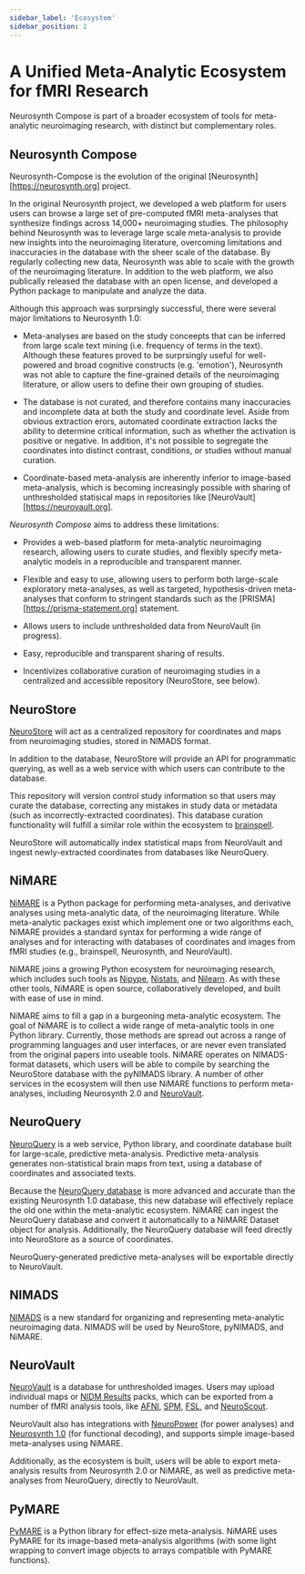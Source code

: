 ```yaml
---
sidebar_label: 'Ecosystem'
sidebar_position: 2
---
```


# A Unified Meta-Analytic Ecosystem for fMRI Research

Neurosynth Compose is part of a broader ecosystem of tools for meta-analytic neuroimaging research, with distinct but complementary roles.

## Neurosynth Compose

Neurosynth-Compose is the evolution of the original [Neurosynth][https://neurosynth.org] project.

In the original Neurosynth project, we developed a web platform for users users can browse a large set of pre-computed fMRI meta-analyses
that synthesize findings across 14,000+ neuroimaging studies. The philosophy behind Neurosynth was to leverage
large scale meta-analysis to provide new insights into the neuroimaging literature, overcoming limitations and inaccuracies in the database
with the sheer scale of the database. By regularly collecting new data, Neurosynth was able to scale with the growth of the neuroimaging literature.
In addition to the web platform, we also publically released the database with an open license, and developed a Python package to manipulate and analyze the data. 

Although this approach was surprsingly successful, there were several major limitations to Neurosynth 1.0:

* Meta-analyses are based on the study conceepts that can be inferred from large scale text mining (i.e. frequency of terms in the text).
Although these features proved to be surprsingly useful for well-powered and broad cognitive constructs (e.g. 'emotion'), Neurosynth was not able 
to capture the fine-grained details of the neuroimaging literature, or allow users to define their own grouping of studies. 

* The database is not curated, and therefore contains many inaccuracies and incomplete data at both the study and coordinate level.
Aside from obvious extraction erors, automated coordinate extraction lacks the ability to determine critical information, such as whether the activation is positive or negative.
In addition, it's not possible to segregate the coordinates into distinct contrast, conditions, or studies without manual curation.

* Coordinate-based meta-analysis are inherently inferior to image-based meta-analysis, which is becoming increasingly possible with sharing of unthresholded statisical maps in repositories like [NeuroVault][https://neurovault.org].

_Neurosynth Compose_ aims to address these limitations:

* Provides a web-based platform for meta-analytic neuroimaging research, allowing users to curate studies, and flexibly specify meta-analytic models in a reproducible and transparent manner. 

* Flexible and easy to use, allowing users to perform both large-scale exploratory meta-analyses, as well as targeted, hypothesis-driven meta-analyses that conform to stringent standards such as the [PRISMA][https://prisma-statement.org] statement.

* Allows users to include unthresholded data from NeuroVault (in progress).

* Easy, reproducible and transparent sharing of results.

* Incentivizes collaborative curation of neuroimaging studies in a centralized and accessible repository (NeuroStore, see below).


## NeuroStore

[NeuroStore][] will act as a centralized repository for coordinates and maps from neuroimaging studies, stored in NIMADS format.

In addition to the database, NeuroStore will provide an API for programmatic querying, as well as a web service with which users
can contribute to the database.

This repository will version control study information so that users may curate the database,
correcting any mistakes in study data or metadata (such as incorrectly-extracted coordinates).
This database curation functionality will fulfill a similar role within the ecosystem to [brainspell][].

NeuroStore will automatically index statistical maps from NeuroVault and ingest newly-extracted coordinates from databases like NeuroQuery.


## NiMARE

[NiMARE][] is a Python package for performing meta-analyses, and derivative analyses using meta-analytic data,
of the neuroimaging literature.
While meta-analytic packages exist which implement one or two algorithms each,
NiMARE provides a standard syntax for performing a wide range of analyses and for interacting with databases of coordinates and images
from fMRI studies (e.g., brainspell, Neurosynth, and NeuroVault).

NiMARE joins a growing Python ecosystem for neuroimaging research, which includes such tools as [Nipype][], [Nistats][], and [Nilearn][].
As with these other tools, NiMARE is open source, collaboratively developed, and built with ease of use in mind.

NiMARE aims to fill a gap in a burgeoning meta-analytic ecosystem.
The goal of NiMARE is to collect a wide range of meta-analytic tools in one Python library.
Currently, those methods are spread out across a range of programming languages and user interfaces,
or are never even translated from the original papers into useable tools.
NiMARE operates on NIMADS-format datasets, which users will be able to compile by searching the NeuroStore database with the pyNIMADS library.
A number of other services in the ecosystem will then use NiMARE functions to perform meta-analyses, including Neurosynth 2.0 and [NeuroVault][].


## NeuroQuery

[NeuroQuery][] is a web service, Python library, and coordinate database built for large-scale, predictive meta-analysis.
Predictive meta-analysis generates non-statistical brain maps from text, using a database of coordinates and associated texts.

Because the [NeuroQuery database][] is more advanced and accurate than the existing Neurosynth 1.0 database,
this new database will effectively replace the old one within the meta-analytic ecosystem.
NiMARE can ingest the NeuroQuery database and convert it automatically to a NiMARE Dataset object for analysis.
Additionally, the NeuroQuery database will feed directly into NeuroStore as a source of coordinates.

NeuroQuery-generated predictive meta-analyses will be exportable directly to NeuroVault.


## NIMADS

[NIMADS][] is a new standard for organizing and representing meta-analytic neuroimaging data.
NIMADS will be used by NeuroStore, pyNIMADS, and NiMARE.


## NeuroVault

[NeuroVault][] is a database for unthresholded images.
Users may upload individual maps or [NIDM Results][] packs, which can be exported from a number of fMRI analysis tools,
like [AFNI][], [SPM][], [FSL][], and [NeuroScout][].

NeuroVault also has integrations with [NeuroPower][] (for power analyses) and [Neurosynth 1.0][] (for functional decoding),
and supports simple image-based meta-analyses using NiMARE.

Additionally, as the ecosystem is built, users will be able to export meta-analysis results from Neurosynth 2.0 or NiMARE,
as well as predictive meta-analyses from NeuroQuery, directly to NeuroVault.


## PyMARE

[PyMARE][] is a Python library for effect-size meta-analysis.
NiMARE uses PyMARE for its image-based meta-analysis algorithms
(with some light wrapping to convert image objects to arrays compatible with PyMARE functions).


<!-- links -->
[ACE]: https://github.com/neurosynth/ACE
[AFNI]: https://afni.nimh.nih.gov
[BrainMap]: http://www.brainmap.org
[BrainSpell]: http://brainspell.org/
[Cognitive Atlas]: http://www.cognitiveatlas.org/
[Cognitive Paradigm Ontology]: http://www.cogpo.org/
[FSL]: https://fsl.fmrib.ox.ac.uk
[metaCurious]: https://github.com/neurostuff/metaCurious
[NeuroPower]: http://neuropowertools.org
[NeuroQuery]: https://neuroquery.org
[NeuroQuery database]: https://github.com/neuroquery/neuroquery_data
[NeuroScout]: https://alpha.neuroscout.org
[NeuroStars]: https://neurostars.org/latest
[NeuroStore]: https://github.com/neurostuff/neurostore
[NeuroSynth 1.0]: http://neurosynth.org/
[NeuroSynth 2.0]: https://github.com/neurostuff/neurosynth-frontend
[Neurosynth Python package]: https://github.com/neurosynth/neurosynth
[NeuroVault]: https://neurovault.org/
[NIDM Results]: http://nidm.nidash.org/specs/nidm-results_130.html
[Nilearn]: https://nilearn.github.io/
[NIMADS]: https://github.com/neurostuff/NIMADS
[NiMARE]: https://nimare.readthedocs.io/en/latest/
[Nipype]: https://nipype.readthedocs.io/en/latest/index.html
[Nistats]: https://nistats.github.io/
[OpenNeuro]: https://openneuro.org
[peaks2maps]: https://doi.org/10.7490/f1000research.1116395.1
[PyMARE]: https://pymare.readthedocs.io/en/latest/
[scikit-learn]: https://scikit-learn.org/stable/developers/index.html
[Sleuth]: http://www.brainmap.org/software.html#Sleuth
[SPM]: https://www.fil.ion.ucl.ac.uk/spm/